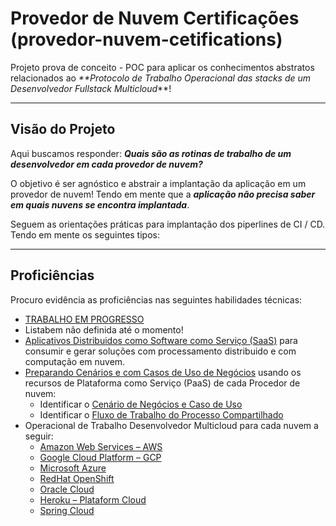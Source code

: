 # Provedor de Nuvem Certificações (provedor-nuvem-cetifications)

Projeto prova de conceito - POC para aplicar os conhecimentos abstratos relacionados ao _**Protocolo de Trabalho Operacional das stacks de um Desenvolvedor Fullstack Multicloud_**!

--- 

## Visão do Projeto

Aqui buscamos responder: _**Quais são as  rotinas de trabalho de um desenvolvedor em cada provedor de nuvem?**_

O objetivo é ser agnóstico e abstrair a implantação da aplicação em um provedor de nuvem! Tendo em mente que a _**aplicação não precisa saber em quais nuvens se encontra implantada**_.

Seguem as orientações práticas para implantação dos piperlines de CI / CD. Tendo em mente os seguintes tipos:

--- 

## Proficiências

Procuro evidência as proficiências nas seguintes habilidades técnicas:

- [TRABALHO EM PROGRESSO]()
- Listabem não definida até o momento!
- [Aplicativos Distribuidos como Software como Serviço (SaaS)](#saas) para consumir e gerar soluções com processamento distribuido e com computação em nuvem.
- [Preparando Cenários e com Casos de Uso de Negócios](#) usando os recursos de Plataforma como Serviço (PaaS) de cada Procedor de nuvem: 
  - Identificar o [Cenário de Negócios e Caso de Uso](#) 
  - Identificar o [Fluxo de Trabalho do Processo Compartilhado](#) 
- Operacional de Trabalho Desenvolvedor Multicloud para cada nuvem a seguir:
  - [Amazon Web Services – AWS](#)
  - [Google Cloud Platform – GCP](#)
  - [Microsoft Azure](#)
  - [RedHat OpenShift](#)
  - [Oracle Cloud](#)
  - [Heroku – Plataform Cloud](#)
  - [Spring Cloud](#)
